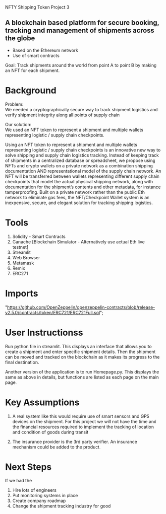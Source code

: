 NFTY Shipping Token
Project 3

## A blockchain based platform for secure booking, tracking and management of shipments across the globe 
- Based on the Ethereum network 
- Use of smart contracts

Goal: 
Track shipments around the world from point A to point B by making an NFT for each shipment. 

# Background

Problem:  
We needed a cryptographically secure way to track shipment logistics and verify shipment integrity along all points of supply chain 

Our solution:  
We used an NFT token to represent a shipment and multiple wallets representing logistic / supply chain checkpoints. 

Using an NFT token to represent a shipment and multiple wallets representing logistic / supply chain checkpoints is an innovative new way to solve shipping and supply chain logistics tracking. Instead of keeping track of shipments in a centralized database or spreadsheet, we propose using NFTs and crypto wallets on a private network as a combination shipping documentation AND representational model of the supply chain network. An NFT will be transferred between wallets representing different supply chain checkpoints that model the actual physical shipping network, along with documentation for the shipment’s contents and other metadata, for instance tamperproofing. Built on a private network rather than the public Eth network to eliminate gas fees, the NFT/Checkpoint Wallet system is an inexpensive, secure, and elegant  solution for tracking shipping logistics.

# Tools
1. Solidity - Smart Contracts
2. Ganache [Blockchain Simulator - Alternatively use actual Eth live testnet]
3. Streamlit
4. Web Browser
5. Metamask 
6. Remix
8. ERC271

# Imports

"https://github.com/OpenZeppelin/openzeppelin-contracts/blob/release-v2.5.0/contracts/token/ERC721/ERC721Full.sol";

# User Instructionss

Run python file in streamlit. This displays an interface that allows you to create a shipment and enter specific shipment details. Then the shipment can be moved and tracked on the blockchain as it makes its progress to the final destination. 

Another version of the application is to run Homepage.py. This displays the same as above in details, but functions are listed as each page on the main page.

# Key Assumptions
1. A real system like this would require use of smart sensors and GPS devices on the shipment. For this project we will not have the time and the financial resources required to implement the tracking of location and condition of goods during transit

2. The insurance provider is the 3rd party verifier. An insurance mechanism could be added to the product.


# Next Steps
If we had the $$$$$$$$$$$$ 

1. Hire lots of engineers
2. Put monitoring systems in place
3. Create company roadmap
4. Change the shipment tracking industry for good

